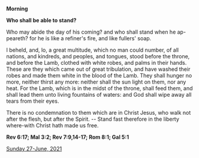 **Morning**

**Who shall be able to stand?**
 
Who may abide the day of his coming? and who shall stand when he ap-peareth? for he is like a refiner's fire, and like fullers' soap.
 
I beheld, and, lo, a great multitude, which no man could number, of all nations, and kindreds, and peoples, and tongues, stood before the throne, and before the Lamb, clothed with white robes, and palms in their hands. These are they which came out of great tribulation, and have washed their robes and made them white in the blood of the Lamb. They shall hunger no more, neither thirst any more: neither shall the sun light on them, nor any heat. For the Lamb, which is in the midst of the throne, shall feed them, and shall lead them unto living fountains of waters: and God shall wipe away all tears from their eyes.
 
There is no condemnation to them which are in Christ Jesus, who walk not after the flesh, but after the Spirit. -- Stand fast therefore in the liberty where-with Christ hath made us free.  

**Rev 6:17; Mal 3:2; Rev 7:9,14-17; Rom 8:1; Gal 5:1**

[Sunday 27-June, 2021](https://t.me/daily_light)
